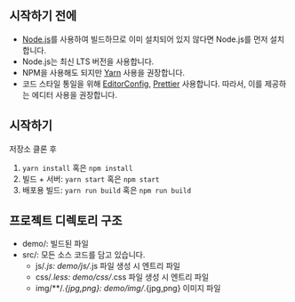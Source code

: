 ## 시작하기 전에

- [Node.js](https://nodejs.org/)를 사용하여 빌드하므로 이미 설치되어 있지 않다면 Node.js를 먼저 설치합니다.
- Node.js는 최신 LTS 버전을 사용합니다.
- NPM을 사용해도 되지만 [Yarn](https://yarnpkg.com/en/docs/install) 사용을 권장합니다.
- 코드 스타일 통일을 위해 [EditorConfig](http://editorconfig.org/#download), [Prettier](https://prettier.io/) 사용합니다.
따라서, 이를 제공하는 에디터 사용을 권장합니다.

## 시작하기

저장소 클론 후

1. `yarn install` 혹은 `npm install`
2. 빌드 + 서버: `yarn start` 혹은 `npm start`
3. 배포용 빌드: `yarn run build` 혹은 `npm run build`


## 프로젝트 디렉토리 구조

- demo/: 빌드된 파일
- src/: 모든 소스 코드를 담고 있습니다.
  - js/*.js: demo/js/*.js 파일 생성 시 엔트리 파일
  - css/*.less: demo/css/*.css 파일 생성 시 엔트리 파일
  - img/**/*.{jpg,png}: demo/img/*.{jpg,png} 이미지 파일
